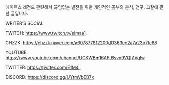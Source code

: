 에이펙스 레전드 관련해서 끊임없는 발전을 위한 개인적인 공부와 분석, 연구, 고찰에 관한 글입니다.


WRITER'S SOCIAL

TWITCH: https://www.twitch.tv/elmaa1_

CHZZK: https://chzzk.naver.com/a607877812200d0363ee2a7a23b7fc88

YOUTUBE: https://www.youtube.com/channel/UCKWBm16AFt6svn9VQh1VqIw

TWITTER: https://twitter.com/E1M4_

DISCORD: https://discord.gg/UYtmVbEB7x
